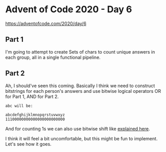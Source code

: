 # Advent of Code 2020 - Day 6

https://adventofcode.com/2020/day/6

## Part 1

I'm going to attempt to create Sets of chars to count unique answers in each group, all in a single functional pipeline.

## Part 2

Ah, I should've seen this coming. Basically I think we need to construct bitstrings for each person's answers and use bitwise logical operators OR for Part 1, AND for Part 2.

```
abc will be:

abcdefghijklmnopqrstuvwxyz
11100000000000000000000000
```

And for counting 1s we can also use bitwise shift like [explained here](https://www.techiedelight.com/brian-kernighans-algorithm-count-set-bits-integer/).

I think it will feel a bit uncomfortable, but this might be fun to implement. Let's see how it goes.
